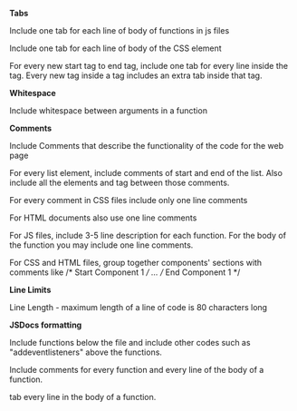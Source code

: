 **Tabs**

Include one tab for each line of body of functions in js files 

Include one tab for each line of body of the CSS element

For every new start tag to end tag, include one tab for every line inside the tag. Every new tag inside a tag includes an extra tab inside that tag.

**Whitespace**

Include whitespace between arguments in a function


**Comments**

Include Comments that describe the functionality of the code for the web page

For every list element, include comments of start and end of the list. Also include all the elements and tag between those comments.

For every comment in CSS files include only one line comments

For HTML documents also use one line comments

For JS files, include 3-5 line description for each function. For the body of the function you may include one line comments.

For CSS and HTML files,  group together components' sections with comments like
/* Start Component 1 */
...
/* End Component 1 */

**Line Limits**

Line Length - maximum length of a line of code is 80 characters long

**JSDocs formatting**

Include functions below the file and include other codes such as "addeventlisteners" above the functions.

Include comments for every function and every line of the body of a function.

tab every line in the body of a function.
